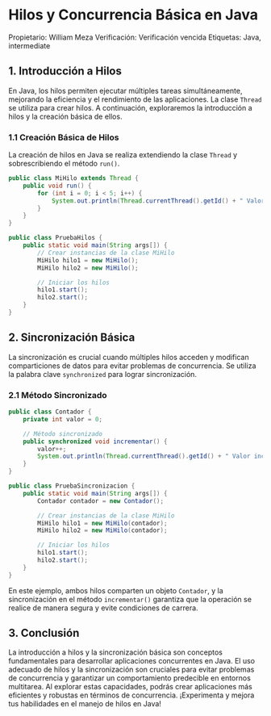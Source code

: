 # Hilos y Concurrencia Básica en Java

Propietario: William Meza
Verificación: Verificación vencida
Etiquetas: Java, intermediate

## 1. Introducción a Hilos

En Java, los hilos permiten ejecutar múltiples tareas simultáneamente, mejorando la eficiencia y el rendimiento de las aplicaciones. La clase `Thread` se utiliza para crear hilos. A continuación, exploraremos la introducción a hilos y la creación básica de ellos.

### 1.1 Creación Básica de Hilos

La creación de hilos en Java se realiza extendiendo la clase `Thread` y sobrescribiendo el método `run()`.

```java
public class MiHilo extends Thread {
    public void run() {
        for (int i = 0; i < 5; i++) {
            System.out.println(Thread.currentThread().getId() + " Valor: " + i);
        }
    }
}

public class PruebaHilos {
    public static void main(String args[]) {
        // Crear instancias de la clase MiHilo
        MiHilo hilo1 = new MiHilo();
        MiHilo hilo2 = new MiHilo();

        // Iniciar los hilos
        hilo1.start();
        hilo2.start();
    }
}

```

## 2. Sincronización Básica

La sincronización es crucial cuando múltiples hilos acceden y modifican comparticiones de datos para evitar problemas de concurrencia. Se utiliza la palabra clave `synchronized` para lograr sincronización.

### 2.1 Método Sincronizado

```java
public class Contador {
    private int valor = 0;

    // Método sincronizado
    public synchronized void incrementar() {
        valor++;
        System.out.println(Thread.currentThread().getId() + " Valor incrementado: " + valor);
    }
}

public class PruebaSincronizacion {
    public static void main(String args[]) {
        Contador contador = new Contador();

        // Crear instancias de la clase MiHilo
        MiHilo hilo1 = new MiHilo(contador);
        MiHilo hilo2 = new MiHilo(contador);

        // Iniciar los hilos
        hilo1.start();
        hilo2.start();
    }
}

```

En este ejemplo, ambos hilos comparten un objeto `Contador`, y la sincronización en el método `incrementar()` garantiza que la operación se realice de manera segura y evite condiciones de carrera.

## 3. Conclusión

La introducción a hilos y la sincronización básica son conceptos fundamentales para desarrollar aplicaciones concurrentes en Java. El uso adecuado de hilos y la sincronización son cruciales para evitar problemas de concurrencia y garantizar un comportamiento predecible en entornos multitarea. Al explorar estas capacidades, podrás crear aplicaciones más eficientes y robustas en términos de concurrencia. ¡Experimenta y mejora tus habilidades en el manejo de hilos en Java!